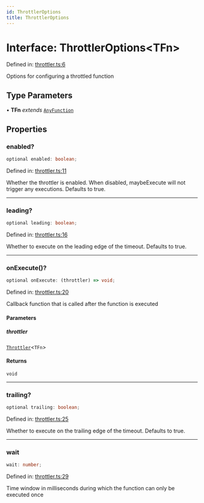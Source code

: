 ```yaml
---
id: ThrottlerOptions
title: ThrottlerOptions
---
```


<!-- DO NOT EDIT: this page is autogenerated from the type comments -->

# Interface: ThrottlerOptions\<TFn\>

Defined in: [throttler.ts:6](https://github.com/TanStack/pacer/blob/main/packages/pacer/src/throttler.ts#L6)

Options for configuring a throttled function

## Type Parameters

• **TFn** *extends* [`AnyFunction`](../type-aliases/anyfunction.md)

## Properties

### enabled?

```ts
optional enabled: boolean;
```

Defined in: [throttler.ts:11](https://github.com/TanStack/pacer/blob/main/packages/pacer/src/throttler.ts#L11)

Whether the throttler is enabled. When disabled, maybeExecute will not trigger any executions.
Defaults to true.

***

### leading?

```ts
optional leading: boolean;
```

Defined in: [throttler.ts:16](https://github.com/TanStack/pacer/blob/main/packages/pacer/src/throttler.ts#L16)

Whether to execute on the leading edge of the timeout.
Defaults to true.

***

### onExecute()?

```ts
optional onExecute: (throttler) => void;
```

Defined in: [throttler.ts:20](https://github.com/TanStack/pacer/blob/main/packages/pacer/src/throttler.ts#L20)

Callback function that is called after the function is executed

#### Parameters

##### throttler

[`Throttler`](../classes/throttler.md)\<`TFn`\>

#### Returns

`void`

***

### trailing?

```ts
optional trailing: boolean;
```

Defined in: [throttler.ts:25](https://github.com/TanStack/pacer/blob/main/packages/pacer/src/throttler.ts#L25)

Whether to execute on the trailing edge of the timeout.
Defaults to true.

***

### wait

```ts
wait: number;
```

Defined in: [throttler.ts:29](https://github.com/TanStack/pacer/blob/main/packages/pacer/src/throttler.ts#L29)

Time window in milliseconds during which the function can only be executed once
